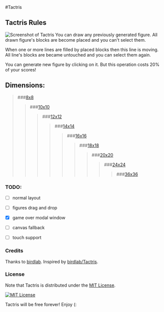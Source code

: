 #Tactris

## Tactris Rules
![Screenshot of Tactris](https://hsto.org/files/0db/03b/1fc/0db03b1fc15c410f96cd29d1af16eecb.png)
You can draw any previously generated figure.
All drawn figure's blocks are become placed and you can't select them.

When one or more lines are filled by placed blocks then this line is moving. All line's blocks are became untouched and you can select them again.

You can generate new figure by clicking on it. But this operation costs 20% of your scores!

## Dimensions:
> ###[8x8](http://donsindrom.github.io/Tactris/8/)
>> ###[10x10](http://donsindrom.github.io/Tactris/10/)
>>> ###[12x12](http://donsindrom.github.io/Tactris/)
>>>> ###[14x14](http://donsindrom.github.io/Tactris/14/)
>>>>> ###[16x16](http://donsindrom.github.io/Tactris/16/)
>>>>>> ###[18x18](http://donsindrom.github.io/Tactris/18/)
>>>>>>> ###[20x20](http://donsindrom.github.io/Tactris/20/)
>>>>>>>> ###[24x24](http://donsindrom.github.io/Tactris/24/)
>>>>>>>>> ###[36x36](http://donsindrom.github.io/Tactris/36/)


### TODO:

- [ ] normal layout
- [ ] figures drag and drop
- [x] game over modal window
- [ ] canvas fallback
- [ ] touch support


### Credits

Thanks to [birdlab](https://github.com/birdlab).
Inspired by [birdlab/Tactris](http://github.com/birdlab/Tactris).


### License

Note that Tactris is distributed under the [MIT License](http://opensource.org/licenses/MIT).

[![MIT License](http://img.shields.io/badge/license-MIT-blue.svg?style=flat)](https://raw.githubusercontent.com/DonSinDRom/Tactris/master/LICENSE)

Tactris will be free forever! Enjoy (:
